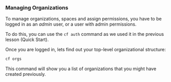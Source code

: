 ### Managing Organizations

To manage organizations, spaces and assign permissions, you have to be logged in as an *admin* user, or a user with admin permissions.

To do this, you can use the `cf auth` command as we used it in the previous lesson (Quick Start).

Once you are logged in, lets find out your top-level organizational structure:

```sh
cf orgs
```

This command will show you a list of organizations that you might have created previously.
